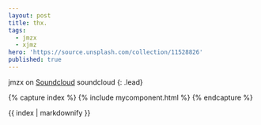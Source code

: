```yaml
---
layout: post
title: thx.
tags:
  - jmzx
  - xjmz
hero: 'https://source.unsplash.com/collection/11528826'
published: true
---
```

jmzx on [Soundcloud](https://www.soundcloud.com/jmzx/dealin-minds-preview)
soundcloud
{: .lead}
[^1]: soundcloud
If you want to embed images, this is how you do it:

{% capture index %}
  {% include mycomponent.html %}
  {% endcapture %}

  {{ index | markdownify }}
